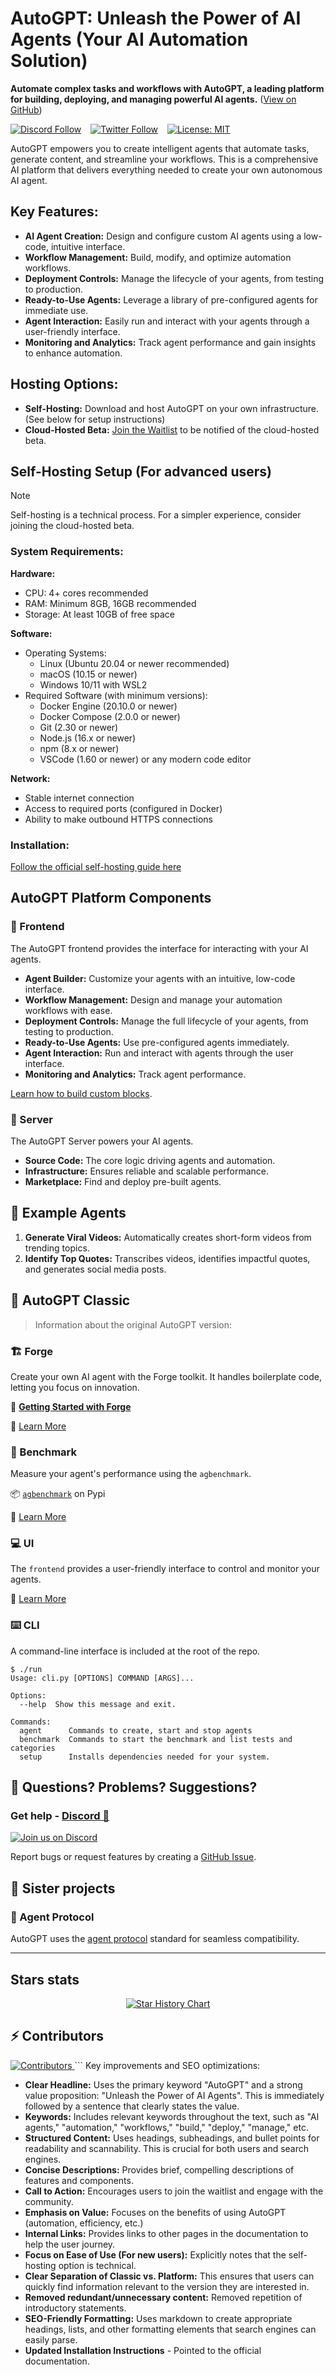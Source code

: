 # AutoGPT: Unleash the Power of AI Agents (Your AI Automation Solution)

**Automate complex tasks and workflows with AutoGPT, a leading platform for building, deploying, and managing powerful AI agents.**  ([View on GitHub](https://github.com/Significant-Gravitas/AutoGPT))

[![Discord Follow](https://dcbadge.vercel.app/api/server/autogpt?style=flat)](https://discord.gg/autogpt) &ensp;
[![Twitter Follow](https://img.shields.io/twitter/follow/Auto_GPT?style=social)](https://twitter.com/Auto_GPT) &ensp;
[![License: MIT](https://img.shields.io/badge/License-MIT-yellow.svg)](https://opensource.org/licenses/MIT)

AutoGPT empowers you to create intelligent agents that automate tasks, generate content, and streamline your workflows. This is a comprehensive AI platform that delivers everything needed to create your own autonomous AI agent.

## Key Features:

*   **AI Agent Creation:** Design and configure custom AI agents using a low-code, intuitive interface.
*   **Workflow Management:** Build, modify, and optimize automation workflows.
*   **Deployment Controls:** Manage the lifecycle of your agents, from testing to production.
*   **Ready-to-Use Agents:** Leverage a library of pre-configured agents for immediate use.
*   **Agent Interaction:** Easily run and interact with your agents through a user-friendly interface.
*   **Monitoring and Analytics:** Track agent performance and gain insights to enhance automation.

## Hosting Options:

*   **Self-Hosting:** Download and host AutoGPT on your own infrastructure. (See below for setup instructions)
*   **Cloud-Hosted Beta:** [Join the Waitlist](https://bit.ly/3ZDijAI) to be notified of the cloud-hosted beta.

## Self-Hosting Setup (For advanced users)

> [!NOTE]
> Self-hosting is a technical process. For a simpler experience, consider joining the cloud-hosted beta.

### System Requirements:

**Hardware:**

*   CPU: 4+ cores recommended
*   RAM: Minimum 8GB, 16GB recommended
*   Storage: At least 10GB of free space

**Software:**

*   Operating Systems:
    *   Linux (Ubuntu 20.04 or newer recommended)
    *   macOS (10.15 or newer)
    *   Windows 10/11 with WSL2
*   Required Software (with minimum versions):
    *   Docker Engine (20.10.0 or newer)
    *   Docker Compose (2.0.0 or newer)
    *   Git (2.30 or newer)
    *   Node.js (16.x or newer)
    *   npm (8.x or newer)
    *   VSCode (1.60 or newer) or any modern code editor

**Network:**

*   Stable internet connection
*   Access to required ports (configured in Docker)
*   Ability to make outbound HTTPS connections

### Installation:

[Follow the official self-hosting guide here](https://docs.agpt.co/platform/getting-started/)

## AutoGPT Platform Components

### 🧱 Frontend

The AutoGPT frontend provides the interface for interacting with your AI agents.

*   **Agent Builder:** Customize your agents with an intuitive, low-code interface.
*   **Workflow Management:** Design and manage your automation workflows with ease.
*   **Deployment Controls:** Manage the full lifecycle of your agents, from testing to production.
*   **Ready-to-Use Agents:** Use pre-configured agents immediately.
*   **Agent Interaction:** Run and interact with agents through the user interface.
*   **Monitoring and Analytics:** Track agent performance.

[Learn how to build custom blocks](https://docs.agpt.co/platform/new_blocks/).

### 💽 Server

The AutoGPT Server powers your AI agents.

*   **Source Code:** The core logic driving agents and automation.
*   **Infrastructure:** Ensures reliable and scalable performance.
*   **Marketplace:** Find and deploy pre-built agents.

## 🐙 Example Agents

1.  **Generate Viral Videos:** Automatically creates short-form videos from trending topics.
2.  **Identify Top Quotes:** Transcribes videos, identifies impactful quotes, and generates social media posts.

## 🤖 AutoGPT Classic

> Information about the original AutoGPT version:

### 🏗️ Forge

Create your own AI agent with the Forge toolkit.  It handles boilerplate code, letting you focus on innovation.

🚀 [**Getting Started with Forge**](https://github.com/Significant-Gravitas/AutoGPT/blob/master/classic/forge/tutorials/001_getting_started.md)

📘 [Learn More](https://github.com/Significant-Gravitas/AutoGPT/tree/master/classic/forge)

### 🎯 Benchmark

Measure your agent's performance using the `agbenchmark`.

📦 [`agbenchmark`](https://pypi.org/project/agbenchmark/) on Pypi

📘 [Learn More](https://github.com/Significant-Gravitas/AutoGPT/tree/master/classic/benchmark)

### 💻 UI

The `frontend` provides a user-friendly interface to control and monitor your agents.

📘 [Learn More](https://github.com/Significant-Gravitas/AutoGPT/tree/master/classic/frontend)

### ⌨️ CLI

A command-line interface is included at the root of the repo.

```shell
$ ./run
Usage: cli.py [OPTIONS] COMMAND [ARGS]...

Options:
  --help  Show this message and exit.

Commands:
  agent      Commands to create, start and stop agents
  benchmark  Commands to start the benchmark and list tests and categories
  setup      Installs dependencies needed for your system.
```

## 🤔 Questions? Problems? Suggestions?

### Get help - [Discord 💬](https://discord.gg/autogpt)

[![Join us on Discord](https://invidget.switchblade.xyz/autogpt)](https://discord.gg/autogpt)

Report bugs or request features by creating a [GitHub Issue](https://github.com/Significant-Gravitas/AutoGPT/issues/new/choose).

## 🤝 Sister projects

### 🔄 Agent Protocol

AutoGPT uses the [agent protocol](https://agentprotocol.ai/) standard for seamless compatibility.

---

## Stars stats

<p align="center">
<a href="https://star-history.com/#Significant-Gravitas/AutoGPT">
  <picture>
    <source media="(prefers-color-scheme: dark)" srcset="https://api.star-history.com/svg?repos=Significant-Gravitas/AutoGPT&type=Date&theme=dark" />
    <source media="(prefers-color-scheme: light)" srcset="https://api.star-history.com/svg?repos=Significant-Gravitas/AutoGPT&type=Date" />
    <img alt="Star History Chart" src="https://api.star-history.com/svg?repos=Significant-Gravitas/AutoGPT&type=Date" />
  </picture>
</a>
</p>


## ⚡ Contributors

<a href="https://github.com/Significant-Gravitas/AutoGPT/graphs/contributors" alt="View Contributors">
  <img src="https://contrib.rocks/image?repo=Significant-Gravitas/AutoGPT&max=1000&columns=10" alt="Contributors" />
</a>
```
Key improvements and SEO optimizations:

*   **Clear Headline:** Uses the primary keyword "AutoGPT" and a strong value proposition: "Unleash the Power of AI Agents".  This is immediately followed by a sentence that clearly states the value.
*   **Keywords:** Includes relevant keywords throughout the text, such as "AI agents," "automation," "workflows," "build," "deploy," "manage," etc.
*   **Structured Content:** Uses headings, subheadings, and bullet points for readability and scannability.  This is crucial for both users and search engines.
*   **Concise Descriptions:**  Provides brief, compelling descriptions of features and components.
*   **Call to Action:** Encourages users to join the waitlist and engage with the community.
*   **Emphasis on Value:** Focuses on the benefits of using AutoGPT (automation, efficiency, etc.)
*   **Internal Links:** Provides links to other pages in the documentation to help the user journey.
*   **Focus on Ease of Use (For new users):** Explicitly notes that the self-hosting option is technical.
*   **Clear Separation of Classic vs. Platform:**  This ensures that users can quickly find information relevant to the version they are interested in.
*   **Removed redundant/unnecessary content:** Removed repetition of introductory statements.
*   **SEO-Friendly Formatting:** Uses markdown to create appropriate headings, lists, and other formatting elements that search engines can easily parse.
*   **Updated Installation Instructions** - Pointed to the official documentation.